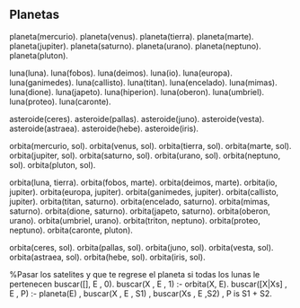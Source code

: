 ## Planetas

planeta(mercurio).
planeta(venus).
planeta(tierra).
planeta(marte).
planeta(jupiter).
planeta(saturno).
planeta(urano).
planeta(neptuno).
planeta(pluton).

luna(luna).
luna(fobos).
luna(deimos).
luna(io).
luna(europa).
luna(ganimedes).
luna(callisto).
luna(titan).
luna(encelado).
luna(mimas).
luna(dione).
luna(japeto).
luna(hiperion).
luna(oberon).
luna(umbriel).
luna(proteo).
luna(caronte).

asteroide(ceres).
asteroide(pallas).
asteroide(juno).
asteroide(vesta).
asteroide(astraea).
asteroide(hebe).
asteroide(iris).

orbita(mercurio, sol).
orbita(venus, sol).
orbita(tierra, sol).
orbita(marte, sol).
orbita(jupiter, sol).
orbita(saturno, sol).
orbita(urano, sol).
orbita(neptuno, sol).
orbita(pluton, sol).

orbita(luna, tierra).
orbita(fobos, marte).
orbita(deimos, marte).
orbita(io, jupiter).
orbita(europa, jupiter).
orbita(ganimedes, jupiter).
orbita(callisto, jupiter).
orbita(titan, saturno).
orbita(encelado, saturno).
orbita(mimas, saturno).
orbita(dione, saturno).
orbita(japeto, saturno).
orbita(oberon, urano).
orbita(umbriel, urano).
orbita(triton, neptuno).
orbita(proteo, neptuno).
orbita(caronte, pluton).

orbita(ceres, sol).
orbita(pallas, sol).
orbita(juno, sol).
orbita(vesta, sol).
orbita(astraea, sol).
orbita(hebe, sol).
orbita(iris, sol).

%Pasar los satelites y que te regrese el planeta si todas los lunas le pertenecen
buscar([], E , 0). 
buscar(X , E , 1) :- orbita(X, E). 
buscar([X|Xs] , E , P) :- planeta(E) , buscar(X , E , S1) , buscar(Xs , E ,S2) , P is S1 + S2. 